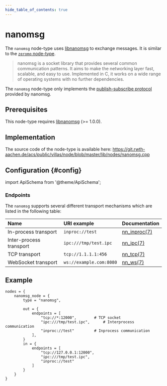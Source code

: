 ```yaml
---
hide_table_of_contents: true
---
```


# nanomsg

The `nanomsg` node-type uses [libnanomsg](http://nanomsg.org/) to exchange messages.
It is similar to the [`zeromq` node-type](zeromq.md).

> nanomsg is a socket library that provides several common communication patterns.
It aims to make the networking layer fast, scalable, and easy to use.
Implemented in C, it works on a wide range of operating systems with no further dependencies.

The `nanomsg` node-type only implements the [publish-subscribe protocol](http://nanomsg.org/v1.0.0/nn_pubsub.7.html) provided by nanomsg.

## Prerequisites

This node-type requires [libnanomsg](http://nanomsg.org/) (>= 1.0.0).

## Implementation

The source code of the node-type is available here:
https://git.rwth-aachen.de/acs/public/villas/node/blob/master/lib/nodes/nanomsg.cpp

## Configuration {#config}

import ApiSchema from '@theme/ApiSchema';

<ApiSchema id="node" example pointer="#/components/schemas/nanomsg" />

### Endpoints

The `nanomsg` supports several different transport mechanisms which are listed in the following table:

| Name	| URI example		| Documentation									|
| :--		| :--					| :--												|
| In-process transport | `inproc://test` 	| [nn_inproc(7)](http://nanomsg.org/v1.0.0/nn_inproc.7.html) |
| Inter-process transport | `ipc:///tmp/test.ipc` | [nn_ipc(7)](http://nanomsg.org/v1.0.0/nn_ipc.7.html) |
| TCP transport | `tcp://1.1.1.1:456`	| [nn_tcp(7)](http://nanomsg.org/v1.0.0/nn_tcp.7.html) |
| WebSocket transport | `ws://example.com:8080`| [nn_ws(7)](http://nanomsg.org/v1.0.0/nn_ws.7.html) |

## Example

``` url="external/node/etc/examples/nodes/nanomsg.conf" title="node/etc/examples/nodes/nanomsg.conf"
nodes = {
	nanomsg_node = {
		type = "nanomsg",

		out = {
			endpoints = [
				"tcp://*:12000",		# TCP socket
				"ipc:///tmp/test.ipc",		# Interprocess communication
				"inproc://test"			# Inprocess communication
			],
		}
		in = {
			endpoints = [
				"tcp://127.0.0.1:12000",
				"ipc:///tmp/test.ipc",
				"inproc://test"
			]
		}
	}
}
```
